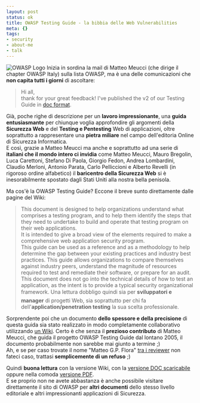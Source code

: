 ```yaml
--- 
layout: post
status: ok
title: OWASP Testing Guide - la bibbia delle Web Vulnerabilities
meta: {}
tags: 
- security
- about-me
- talk
---
```

![OWASP Logo](http://fast.mgpf.it/20070213_owasp.gif)
Inizia in sordina la mail di Matteo Meucci (che dirige il chapter OWASP Italy) sulla lista OWASP, ma è una delle comunicazioni che **non capita tutti i giorni** di ascoltare:
> Hi all,  
> thank for your great feedback!
> I've published the v2 of our Testing Guide in [doc format](http://www.owasp.org/index.php/Image:OWASP_Testing_Guide_v2_doc.zip).  
  
Già, poche righe di descrizione per un **lavoro impressionante**, una **guida entusiasmante** per chiunque voglia approfondire gli argomenti della **Sicurezza Web** e del **Testing  e Pentesting** Web di applicazioni, oltre soprattutto a rappresentare una **pietra miliare** nel campo dell'editoria Online di Sicurezza Informatica.  
E così, grazie a Matteo Meucci ma anche e soprattutto ad una serie di **italiani che il mondo intero ci invidia** come Matteo Meucci, Mauro Bregolin, Luca Carettoni, Stefano Di Paola, Giorgio Fedon, Andrea Lombardini, Claudio Merloni, Antonio Parata, Carlo Pelliccioni e Alberto Revelli (in rigoroso ordine alfabetico) il **baricentro della Sicurezza Web** si è inesorabilmente spostato dagli Stati Uniti alla nostra bella penisola.  
  
Ma cos'è la OWASP Testing Guide? Eccone il breve sunto direttamente dalle pagine del Wiki:
> This document is designed to help organizations understand what comprises a testing program, and to help them identify the steps that they need to undertake to build and operate that testing program on their web applications.  
> It is intended to give a broad view of the elements required to make a comprehensive web application security program.  
> This guide can be used as a reference and as a methodology to help determine the gap between your existing practices and industry best practices. This guide allows organizations to compare themselves against industry peers, understand the magnitude of resources required to test and remediate their software, or prepare for an audit.  
> This document does not go into the technical details of how to test an application, as the intent is to provide a typical security organizational framework.
Una lettura dobbligo quindi sia per **sviluppatori e manager** di progetti Web, sia soprattutto per chi fa dell'**application/penetration testing** la sua scelta professionale.  
  
Sorprendente poi che un documento **dello spessore e della precisione** di questa guida sia stato realizzato in modo completamente collaborativo utilizzando [un Wiki](http://www.owasp.org/index.php/OWASP_Testing_Guide_v2_Table_of_Contents). Certo è che senza il **prezioso contributo** di Matteo Meucci, che guida il progetto OWASP Testing Guide dal lontano 2005, il documento probabilmente non sarebbe mai giunto a termine ;)  
Ah, e se per caso trovate il nome "Matteo G.P. Flora" [tra i reviewer](http://www.owasp.org/index.php/Testing_Guide_Frontispiece#Reviewers) non fateci caso, trattasi **semplicemente di un refuso** ;)  
  
Quindi **buona lettura** con la versione Wiki, con la [versione DOC scaricabile](http://www.owasp.org/index.php/Image:OWASP_Testing_Guide_v2_doc.zip) oppure nella comoda [versione PDF](http://www.owasp.org/index.php/Image:OWASP_Testing_Guide_v2_pdf.zip).  
E se proprio non ne avete abbastanza è anche possibile visitare direttamente il sito di OWASP per **altri documenti** dello stesso livello editoriale e altri impressionanti applicazioni di Sicurezza. 
